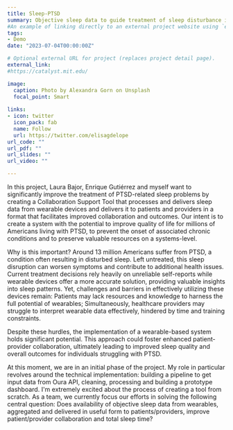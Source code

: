 ```yaml
---
title: Sleep-PTSD
summary: Objective sleep data to guide treatment of sleep disturbance in PTSD. `Project from MIT-Catalyst program.`
#An example of linking directly to an external project website using `external_link`.
tags:
- Demo
date: "2023-07-04T00:00:00Z"

# Optional external URL for project (replaces project detail page).
external_link: 
#https://catalyst.mit.edu/

image:
  caption: Photo by Alexandra Gorn on Unsplash
  focal_point: Smart
  
links:
- icon: twitter
  icon_pack: fab
  name: Follow
  url: https://twitter.com/elisagdelope
url_code: ""
url_pdf: ""
url_slides: ""
url_video: ""

---
```


In this project, Laura Bajor, Enrique Gutiérrez and myself want to significantly improve the treatment of PTSD-related sleep problems by creating a Collaboration Support Tool that processes and delivers sleep data from wearable devices and delivers it to patients and providers in a format that facilitates improved collaboration and outcomes. Our intent is to create a system with the potential to improve quality of life for millions of Americans living with PTSD, to prevent the onset of associated chronic conditions and to preserve valuable resources on a systems-level.

Why is this important? Around 13 million Americans suffer from PTSD, a condition often resulting in disturbed sleep. Left untreated, this sleep disruption can worsen symptoms and contribute to additional health issues. Current treatment decisions rely heavily on unreliable self-reports while wearable devices offer a more accurate solution, providing valuable insights into sleep patterns. Yet, challenges and barriers in effectively utilizing these devices remain: Patients may lack resources and knowledge to harness the full potential of wearables; Simultaneously, healthcare providers may struggle to interpret wearable data effectively, hindered by time and training constraints.

Despite these hurdles, the implementation of a wearable-based system holds significant potential. This approach could foster enhanced patient-provider collaboration, ultimately leading to improved sleep quality and overall outcomes for individuals struggling with PTSD.
 
At this moment, we are in an initial phase of the project. My role in particular revolves around the technical implementation: building a pipeline to get input data from Oura API, cleaning, processing and building a prototype dashboard. I'm extremely excited about the process of creating a tool from scratch. As a team, we currently focus our efforts in solving the following central question: Does availability of objective sleep data from wearables, aggregated and delivered in useful form to patients/providers, improve patient/provider collaboration and total sleep time?


